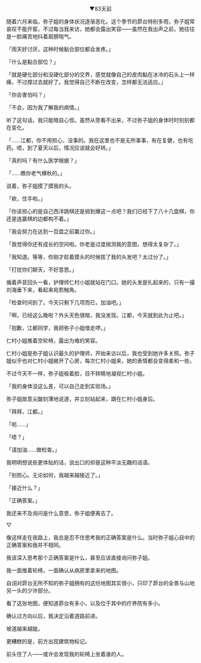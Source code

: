 <p align="center">▼83天前</p>

随着六月来临，弥子姐的身体状况逐渐恶化。这个季节的昴台特别多雨，弥子姐常哀叹不能开窗，不过每当我来访，她都会露出笑容——虽然在我出声之前，她往往是一脸痛苦地抖着肩膀喘气。

「雨天好讨厌，这种时候黏合部位都会发疼。」

「什么是黏合部位？」

「就是硬化部分和没硬化部分的交界，感觉就像自己的皮肉黏在冰冷的石头上一样痛，不过撑过去就好了。我觉得自己不断在改变，怎样都无法适应。」

「你会害怕吗？」

「不会，因为我了解我的病情。」

听了这句话，我只能暗自心惊。虽然从旁看不出来，不过弥子姐的身体时时刻刻都在变化。

「……江都，你不用担心，没事的。我在这里也不是无所事事，有在复健，也有吃药。唔，到了夏天以后，情况应该就会好转。」

「真的吗？有什么医学根据？」

「……瞧你老气横秋的。」

说着，弥子姐摸了摸我的头。

「欸，住手啦。」

「你该担心的是自己西洋跳棋还是弱到爆这一点吧？我们已经下了八十几盘棋，你还是连赢棋的边都构不着。」

「我会努力在达到一百盘之前赢过你。」

「我觉得你还有成长的空间啦。你老是过度揣测我的意图，想得太复杂了。」

「我知道。等等，你刚才趁着摸头的时候拔了我的头发吧？太过分了。」

「打扰你们聊天，不好意思。」

循着声音回头一看，护理师仁村小姐就站在门口。她的头发是扎起来的，只有一撮刘海垂下来，看起来宛若触角。

「检查时间到了。今天只剩下几项而已，加油吧。」

「啊，已经这么晚啦？外头天色很暗，我没发现。江都，今天就到此为止吧。」

「抱歉，江都同学，我把弥子小姐借走啰。」

仁村小姐推着空轮椅，露出为难的笑容。

仁村小姐是弥子姐认识最久的护理师，开始来访以后，我也受到她许多关照。弥子姐似乎也对仁村小姐敞开了心房，每次仁村小姐来，她的表情都会变得柔和一些。

不过今天不一样，弥子姐板着脸，目不转睛地凝视仁村小姐。

「我的身体没这么差，可以自己走到实验场。」

弥子姐故意尖酸刻薄地说道，并立刻站起来，跟在仁村小姐身后。

「拜拜，江都。」

「呃……」

「唔？」

「请加油……做检查。」

我明明想说些更体贴的话，说出口的却是这种平淡无趣的话语。

「别担心。无论如何，我越来越接近了。」

「接近什么？」

「正确答案。」

我还来不及询问是什么意思，弥子姐便离去了。

▽

像这样走在夜路上，我总是忍不住思考我的正确答案是什么。当时弥子姐心目中的正确答案和我并不相同。

我该深入思考那个正确答案是什么，甚至应该直接询问弥子姐。

我一面推着轮椅，一面确认从病房里拿来的地图。

自诩对昴台无所不知的弥子姐拥有的这份地图其实很小，只印了昴台的全景与山地另一头的少许部分。

看了这张地图，便知道昴台有多小，以及位于其中的疗养院有多小。

确认过方向以后，我决定沿着道路前进。

坡道越来越陡。

更糟糕的是，前方出现建筑物标记。

前头住了人——或许会发现我的轮椅上坐着谁的人。

